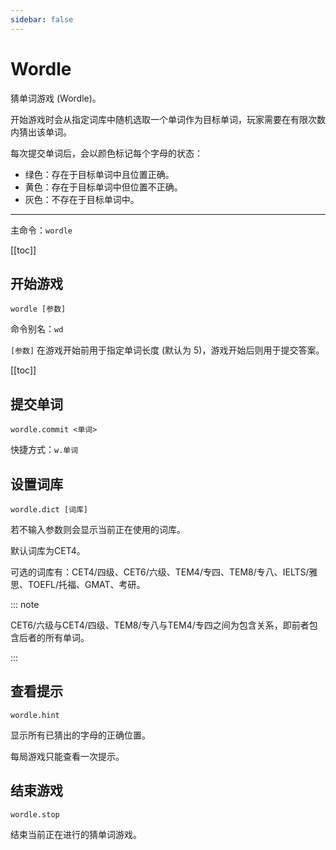 ```yaml
---
sidebar: false
---
```


# Wordle

猜单词游戏 (Wordle)。

开始游戏时会从指定词库中随机选取一个单词作为目标单词，玩家需要在有限次数内猜出该单词。

每次提交单词后，会以颜色标记每个字母的状态：

- 绿色：存在于目标单词中且位置正确。
- 黄色：存在于目标单词中但位置不正确。
- 灰色：不存在于目标单词中。

---

主命令：`wordle`

[[toc]]

## 开始游戏

```
wordle [参数]
```

命令别名：`wd`

`[参数]` 在游戏开始前用于指定单词长度 (默认为 5)，游戏开始后则用于提交答案。

[[toc]]

## 提交单词

```
wordle.commit <单词>
```

快捷方式：`w.单词` <Badge type="tip" text="无需前缀" vertical="middle" />

## 设置词库

```
wordle.dict [词库]
```

若不输入参数则会显示当前正在使用的词库。

默认词库为CET4。

可选的词库有：CET4/四级、CET6/六级、TEM4/专四、TEM8/专八、IELTS/雅思、TOEFL/托福、GMAT、考研。

::: note

CET6/六级与CET4/四级、TEM8/专八与TEM4/专四之间为包含关系，即前者包含后者的所有单词。

:::

## 查看提示

```
wordle.hint
```

显示所有已猜出的字母的正确位置。

每局游戏只能查看一次提示。

## 结束游戏

```
wordle.stop
```

结束当前正在进行的猜单词游戏。